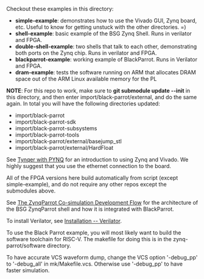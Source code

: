 Checkout these examples in this directory:

- **simple-example**: demonstrates how to use the Vivado GUI, Zynq board, etc. Useful to know for getting unstuck with the other directories. =)
- **shell-example**: basic example of the BSG Zynq Shell. Runs in verilator and FPGA.
- **double-shell-example**: two shells that talk to each other, demonstrating both ports on the Zynq chip. Runs in verilator and FPGA.
- **blackparrot-example**: working example of BlackParrot. Runs in Verilator and FPGA.
- **dram-example**: tests the software running on ARM that allocates DRAM space out of the ARM Linux available memory for the PL

**NOTE**: For this repo to work, make sure to **git submodule update --init** in this directory, and then enter import/black-parrot/external, and do the same again. In total you will have the following directories updated:

- import/black-parrot
- import/black-parrot-sdk
- import/black-parrot-subsystems
- import/black-parrot-tools
- import/black-parrot/external/basejump\_stl
- import/black-parrot/external/HardFloat

See [Tynqer with PYNQ](https://docs.google.com/document/d/1U9XIxLkjbI1vQR5hxjk8SzqqQ3sM2hCMUXfoK3tGwBU/edit#heading=h.souq55b38m0y) for an introduction to using Zynq and Vivado. We highly suggest that you use the ethernet connection to the board.

All of the FPGA versions here build automatically from script (except simple-example), and do not require any other repos except the submodules above.

See [The ZynqParrot Co-simulation Development Flow](https://docs.google.com/document/d/1mBLb9BgQSIv25p59MPj0a4c-TfvwlfqXeuFlZFBVzAY/edit) for the architecture of the BSG ZynqParrot shell and how it is integrated with BlackParrot.

To install Verilator, see [Installation -- Verilator](https://verilator.org/guide/latest/install.html).

To use the Black Parrot example, you will most likely want to build the software toolchain for RISC-V. The makefile for doing this is in the zynq-parrot/software directory.

To have accurate VCS waveform dump, change the VCS option '-debug_pp' to '-debug_all' in mk/Makefile.vcs. Otherwise use '-debug_pp' to have faster simulation.
